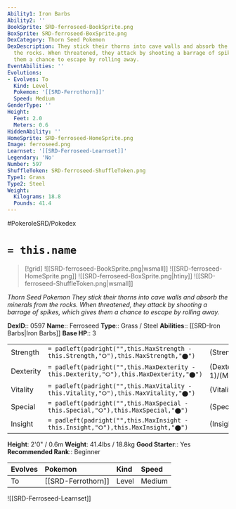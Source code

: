 ```yaml
---
Ability1: Iron Barbs
Ability2: ''
BookSprite: SRD-ferroseed-BookSprite.png
BoxSprite: SRD-ferroseed-BoxSprite.png
DexCategory: Thorn Seed Pokemon
DexDescription: They stick their thorns into cave walls and absorb the minerals from
  the rocks. When threatened, they attack by shooting a barrage of spikes, which gives
  them a chance to escape by rolling away.
EventAbilities: ''
Evolutions:
- Evolves: To
  Kind: Level
  Pokemon: '[[SRD-Ferrothorn]]'
  Speed: Medium
GenderType: ''
Height:
  Feet: 2.0
  Meters: 0.6
HiddenAbility: ''
HomeSprite: SRD-ferroseed-HomeSprite.png
Image: ferroseed.png
Learnset: '[[SRD-Ferroseed-Learnset]]'
Legendary: 'No'
Number: 597
ShuffleToken: SRD-ferroseed-ShuffleToken.png
Type1: Grass
Type2: Steel
Weight:
  Kilograms: 18.8
  Pounds: 41.4
---
```


#PokeroleSRD/Pokedex

# `= this.name`

> [!grid]
> ![[SRD-ferroseed-BookSprite.png|wsmall]]
> ![[SRD-ferroseed-HomeSprite.png]]
> ![[SRD-ferroseed-BoxSprite.png|htiny]]
> ![[SRD-ferroseed-ShuffleToken.png|wsmall]]


*Thorn Seed Pokemon*
*They stick their thorns into cave walls and absorb the minerals from the rocks. When threatened, they attack by shooting a barrage of spikes, which gives them a chance to escape by rolling away.*

**DexID**:: 0597
**Name**:: Ferroseed
**Type**:: Grass / Steel
**Abilities**:: [[SRD-Iron Barbs|Iron Barbs]]
**Base HP**:: 3

|           |                                                                                        |                                          |
| --------- | -------------------------------------------------------------------------------------- | ---------------------------------------- |
| Strength  | `= padleft(padright("",this.MaxStrength - this.Strength,"⭘"),this.MaxStrength,"⬤")`    | (Strength::2)/(MaxStrength::4)   |
| Dexterity | `= padleft(padright("",this.MaxDexterity - this.Dexterity,"⭘"),this.MaxDexterity,"⬤")` | (Dexterity:: 1)/(MaxDexterity::2) |
| Vitality  | `= padleft(padright("",this.MaxVitality - this.Vitality,"⭘"),this.MaxVitality,"⬤")`    | (Vitality::2)/(MaxVitality::5)   |
| Special   | `= padleft(padright("",this.MaxSpecial - this.Special,"⭘"),this.MaxSpecial,"⬤")`       | (Special::1)/(MaxSpecial::3)     |
| Insight   | `= padleft(padright("",this.MaxInsight - this.Insight,"⭘"),this.MaxInsight,"⬤")`       | (Insight::2)/(MaxInsight::5)     |

**Height**: 2'0" / 0.6m
**Weight**: 41.4lbs / 18.8kg
**Good Starter**:: Yes
**Recommended Rank**:: Beginner

| Evolves   | Pokemon            | Kind   | Speed   |
|:----------|:-------------------|:-------|:--------|
| To        | [[SRD-Ferrothorn]] | Level  | Medium  |

![[SRD-Ferroseed-Learnset]]